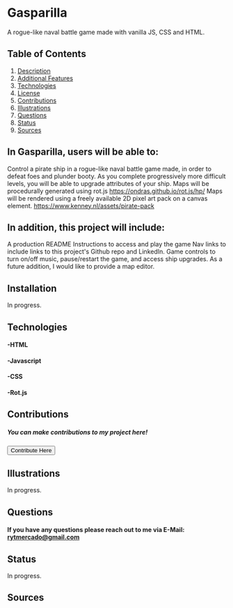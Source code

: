# Gasparilla
A rogue-like naval battle game made with vanilla JS, CSS and HTML.

## Table of Contents
1. [Description](#description)
2. [Additional Features](#installation)
3. [Technologies](#technologies)
4. [License](#license)
5. [Contributions](#contributions)
6. [Illustrations](#illustrations)
7. [Questions](#questions)
8. [Status](#status)
9. [Sources](#sources)

## In Gasparilla, users will be able to: <a name="description"></a>
Control a pirate ship in a rogue-like naval battle game made, in order to defeat foes and plunder booty.
As you complete progressively more difficult levels, you will be able to upgrade attributes of your ship.
Maps will be procedurally generated using rot.js https://ondras.github.io/rot.js/hp/
Maps will be rendered using a freely available 2D pixel art pack on a canvas element. https://www.kenney.nl/assets/pirate-pack
## In addition, this project will include: <a name="description"></a>
A production README
Instructions to access and play the game
Nav links to include links to this project's Github repo and LinkedIn.
Game controls to turn on/off music, pause/restart the game, and access ship upgrades.
As a future addition, I would like to provide a map editor.
## Installation <a name="installation"></a>
In progress.
## Technologies <a name="technologies"></a>
#### -HTML
#### -Javascript
#### -CSS
#### -Rot.js
## Contributions <a name="contributions"></a>
##### You can make contributions to my project here! 
 <button target=_blank href="https://github.com/rytmercado">Contribute Here</button>
## Illustrations <a name="illustrations"></a>
In progress.
## Questions <a name="questions"></a>
#### If you have any questions please reach out to me via E-Mail: rytmercado@gmail.com
## Status <a name="status"></a>
In progress.
## Sources <a name="sources"></a>
